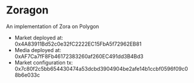 # Zoragon
 An implementation of Zora on Polygon

 - Market deployed at:  0x4A83911Bd52c0e32fC2222EC15FbA5f72962EB81
 - Media deployed at:  0xAF7Ca7fF8Fb46172383260af260EC491dd3B4Bd3
 - Market configuration tx: 0x7c80f2c5bb654430474a53dcbd3904904be2afe14b1ccbf0596f09c08b6e033c
